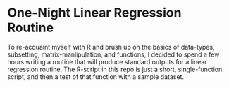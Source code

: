 # One-Night Linear Regression Routine
To re-acquaint myself with R and brush up on the basics of data-types, subsetting, matrix-manlipulation, and functions, I decided to spend a few hours writing a routine that will produce standard outputs for a linear regression routine.  The R-script in this repo is just a short, single-function script, and then a test of that function with a sample dataset.
